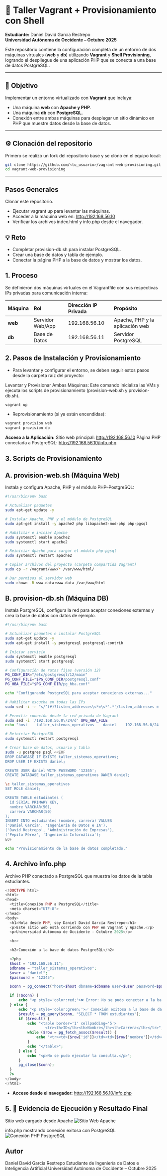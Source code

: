 # 🧾 Taller Vagrant + Provisionamiento con Shell
**Estudiante:** Daniel David García Restrepo  
**Universidad Autónoma de Occidente – Octubre 2025**

Este repositorio contiene la configuración completa de un entorno de dos máquinas virtuales (**web** y **db**) utilizando **Vagrant** y **Shell Provisioning**, logrando el despliegue de una aplicación PHP que se conecta a una base de datos PostgreSQL.

---

## 🎯 Objetivo
Implementar un entorno virtualizado con **Vagrant** que incluya:
- Una máquina **web** con **Apache y PHP**.
- Una máquina **db** con **PostgreSQL**.
- Conexión entre ambas máquinas para desplegar un sitio dinámico en PHP que muestre datos desde la base de datos.

---

## ⚙️ Clonación del repositorio
Primero se realizó un fork del repositorio base y se clonó en el equipo local:

```bash
git clone https://github.com/<tu_usuario>/vagrant-web-provisioning.git
cd vagrant-web-provisioning
```

---

## Pasos Generales
Clonar este repositorio.
- Ejecutar vagrant up para levantar las máquinas.
- Acceder a la máquina web en: http://192.168.56.10
- Verificar los archivos index.html y info.php desde el navegador.

## 💡 Reto
- Completar provision-db.sh para instalar PostgreSQL.
- Crear una base de datos y tabla de ejemplo.
- Conectar la página PHP a la base de datos y mostrar los datos.

## 1. Proceso
Se definieron dos máquinas virtuales en el Vagrantfile con sus respectivas IPs privadas para comunicación interna:


| Máquina | Rol              | Dirección IP Privada | Propósito                       |
| :------ | :--------------- | :------------------- | :------------------------------ |
| **web** | Servidor Web/App | 192.168.56.10        | Apache, PHP y la aplicación web |
| **db**  | Base de Datos    | 192.168.56.11        | Servidor PostgreSQL             |


## 2. Pasos de Instalación y Provisionamiento
- Para levantar y configurar el entorno, se deben seguir estos pasos desde la carpeta raíz del proyecto:

Levantar y Provisionar Ambas Máquinas:
Este comando inicializa las VMs y ejecuta los scripts de provisionamiento (provision-web.sh y provision-db.sh).
```bash
vagrant up
```

- Reprovisionamiento (si ya están encendidas):
```bash
vagrant provision web
vagrant provision db
```

**Acceso a la Aplicación:**
Sitio web principal: http://192.168.56.10
Página PHP conectada a PostgreSQL: http://192.168.56.10/info.php

## 3. Scripts de Provisionamiento
## A. provision-web.sh (Máquina Web)
Instala y configura Apache, PHP y el módulo PHP–PostgreSQL:

```bash
#!/usr/bin/env bash

# Actualizar paquetes
sudo apt-get update -y

# Instalar Apache, PHP y el módulo de PostgreSQL
sudo apt-get install -y apache2 php libapache2-mod-php php-pgsql

# Habilitar e iniciar Apache
sudo systemctl enable apache2
sudo systemctl start apache2

# Reiniciar Apache para cargar el módulo php-pgsql
sudo systemctl restart apache2

# Copiar archivos del proyecto (carpeta compartida Vagrant)
sudo cp -r /vagrant/www/* /var/www/html/

# Dar permisos al servidor web
sudo chown -R www-data:www-data /var/www/html
```

## B. provision-db.sh (Máquina DB)
Instala PostgreSQL, configura la red para aceptar conexiones externas y crea la base de datos con datos de ejemplo.

```bash
#!/usr/bin/env bash

# Actualizar paquetes e instalar PostgreSQL
sudo apt-get update -y
sudo apt-get install -y postgresql postgresql-contrib

# Iniciar servicio
sudo systemctl enable postgresql
sudo systemctl start postgresql

# Configuración de rutas fijas (versión 12)
PG_CONF_DIR="/etc/postgresql/12/main"
PG_CONF_FILE="$PG_CONF_DIR/postgresql.conf"
PG_HBA_FILE="$PG_CONF_DIR/pg_hba.conf"

echo "Configurando PostgreSQL para aceptar conexiones externas..."

# Habilitar escucha en todas las IPs
sudo sed -i -r "s/^(#)?listen_addresses\s*=\s*'.*'/listen_addresses = '*'/" $PG_CONF_FILE

# Permitir conexión desde la red privada de Vagrant
sudo sed -i '/192.168.56.0\/24/d' $PG_HBA_FILE
echo "host    taller_sistemas_operativos    daniel    192.168.56.0/24    md5" | sudo tee -a $PG_HBA_FILE

# Reiniciar PostgreSQL
sudo systemctl restart postgresql

# Crear base de datos, usuario y tabla
sudo -u postgres psql <<EOF
DROP DATABASE IF EXISTS taller_sistemas_operativos;
DROP USER IF EXISTS daniel;

CREATE USER daniel WITH PASSWORD '12345';
CREATE DATABASE taller_sistemas_operativos OWNER daniel;

\c taller_sistemas_operativos
SET ROLE daniel;

CREATE TABLE estudiantes (
  id SERIAL PRIMARY KEY,
  nombre VARCHAR(50),
  carrera VARCHAR(50)
);
INSERT INTO estudiantes (nombre, carrera) VALUES
('Daniel García', 'Ingeniería de Datos e IA'),
('David Restrepo', 'Administración de Empresas'),
('Pepito Pérez', 'Ingeniería Informática');
EOF

echo "Provisionamiento de la base de datos completado."
```

## 4. Archivo info.php
Archivo PHP conectado a PostgreSQL que muestra los datos de la tabla estudiantes.

```php
<!DOCTYPE html>
<html>
<head>
  <title>Conexión PHP a PostgreSQL</title>
  <meta charset="UTF-8">
</head>
<body>
  <h1>Hola desde PHP, soy Daniel David García Restrepo</h1>
  <p>Este sitio web está corriendo con PHP en Vagrant y Apache.</p>
  <p>Universidad Autónoma de Occidente - Octubre 2025</p>

  <hr>

  <h2>Conexión a la base de datos PostgreSQL</h2>

  <?php
  $host = "192.168.56.11";
  $dbname = "taller_sistemas_operativos";
  $user = "daniel";
  $password = "12345";

  $conn = pg_connect("host=$host dbname=$dbname user=$user password=$password");

  if (!$conn) {
      echo "<p style='color:red;'>❌ Error: No se pudo conectar a la base de datos.</p>";
  } else {
      echo "<p style='color:green;'>✅ Conexión exitosa a la base de datos.</p>";
      $result = pg_query($conn, "SELECT * FROM estudiantes");
      if ($result) {
          echo "<table border='1' cellpadding='5'>
                  <tr><th>ID</th><th>Nombre</th><th>Carrera</th></tr>";
          while ($row = pg_fetch_assoc($result)) {
              echo "<tr><td>{$row['id']}</td><td>{$row['nombre']}</td><td>{$row['carrera']}</td></tr>";
          }
          echo "</table>";
      } else {
          echo "<p>No se pudo ejecutar la consulta.</p>";
      }
      pg_close($conn);
  }
  ?>
</body>
</html>
```

- **Acceso desde el navegador:**
http://192.168.56.10/info.php


## 5. 📸 Evidencia de Ejecución y Resultado Final
Sitio web cargado desde Apache
![Sitio Web Apache](Sitio_Web_Apache.png)

info.php mostrando conexión exitosa con PostgreSQL
![Conexión PHP PostgreSQL](Conexión_PHP_PostgreSQL.png)

## Autor
Daniel David García Restrepo
Estudiante de Ingeniería de Datos e Inteligencia Artificial
Universidad Autónoma de Occidente – Octubre 2025








  
  
  
  




